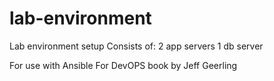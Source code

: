 # lab-environment
Lab environment setup 
Consists of:
2 app servers 
1 db server

For use with Ansible For DevOPS book by Jeff Geerling
